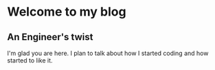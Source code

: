 # Welcome to my blog
## An Engineer's twist

I'm glad you are here. I plan to talk about how I started coding and how started to like it.

